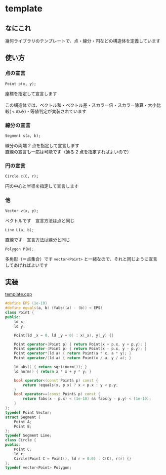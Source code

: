 # template

## なにこれ
幾何ライブラリのテンプレートで、点・線分・円などの構造体を定義しています

## 使い方
### 点の宣言
```
Point p(x, y);
```
座標を指定して宣言します<br>
<br>
この構造体では、ベクトル和・ベクトル差・スカラー倍・スカラー除算・大小比較( ```<``` のみ)・等値判定が実装されています

### 線分の宣言
```
Segment s(a, b);
```
線分の両端 2 点を指定して宣言します<br>
直線の宣言も一応は可能です（通る 2 点を指定すればよいので）

### 円の宣言
```
Circle c(C, r);
```
円の中心と半径を指定して宣言します

### 他
```
Vector v(x, y);
```
ベクトルです　宣言方法は点と同じ<br>

```
Line L(a, b);
```
直線です　宣言方法は線分と同じ

```
Polygon P(N);
```
多角形（＝点集合）です ```vector<Point>``` と一緒なので、それと同じように宣言してあげればよいです

## 実装
[template.cpp](https://github.com/Oxojo/Oxojo-Library/blob/main/Geometry/template.cpp)
```cpp
#define EPS (1e-10)
#define equals(a, b) (fabs((a) - (b)) < EPS)
class Point {
public:
    ld x;
    ld y;

    Point(ld _x = 0, ld _y = 0) : x(_x), y(_y) {}

    Point operator+(Point p) { return Point(x + p.x, y + p.y); }
    Point operator-(Point p) { return Point(x - p.x, y - p.y); }
    Point operator*(ld a) { return Point(a * x, a * y); }
    Point operator/(ld a) { return Point(x / a, y / a); }

    ld abs() { return sqrt(norm()); }
    ld norm() { return x * x + y * y; }

    bool operator<(const Point& p) const {
        return !equals(x, p.x) ? x < p.x : y < p.y;
    }
    bool operator==(const Point& p) const {
        return fabs(x - p.x) < (1e-10) && fabs(y - p.y) < (1e-10);
    }
};
typedef Point Vector;
struct Segment {
    Point A;
    Point B;
};
typedef Segment Line;
class Circle {
public:
    Point C;
    ld r;
    Circle(Point C = Point(), ld r = 0.0) : C(C), r(r) {}
};
typedef vector<Point> Polygon;

```
